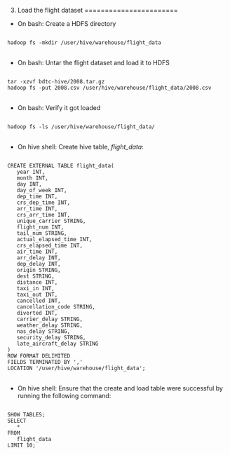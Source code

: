 3. Load the flight dataset
=======================

* On bash: Create a HDFS directory

<pre>
<code>
hadoop fs -mkdir /user/hive/warehouse/flight_data
</code>
</pre>

* On bash: Untar the flight dataset and load it to HDFS

<pre>
<code>
tar -xzvf bdtc-hive/2008.tar.gz
hadoop fs -put 2008.csv /user/hive/warehouse/flight_data/2008.csv
</code>
</pre>

* On bash: Verify it got loaded

<pre>
<code>
hadoop fs -ls /user/hive/warehouse/flight_data/
</code>
</pre>

* On hive shell: Create hive table, *flight_data*:

<pre>
<code>
CREATE EXTERNAL TABLE flight_data(
   year INT,
   month INT,
   day INT,
   day_of_week INT,
   dep_time INT,
   crs_dep_time INT,
   arr_time INT,
   crs_arr_time INT,
   unique_carrier STRING,
   flight_num INT,
   tail_num STRING,
   actual_elapsed_time INT,
   crs_elapsed_time INT,
   air_time INT,
   arr_delay INT,
   dep_delay INT,
   origin STRING,
   dest STRING,
   distance INT,
   taxi_in INT,
   taxi_out INT,
   cancelled INT,
   cancellation_code STRING,
   diverted INT,
   carrier_delay STRING,
   weather_delay STRING,
   nas_delay STRING,
   security_delay STRING,
   late_aircraft_delay STRING
)
ROW FORMAT DELIMITED
FIELDS TERMINATED BY ','
LOCATION '/user/hive/warehouse/flight_data';
</code>
</pre>

* On hive shell: Ensure that the create and load table were successful by running the following command:

<pre>
<code>
SHOW TABLES;
SELECT
   *
FROM
   flight_data
LIMIT 10; 
</code>
</pre>

